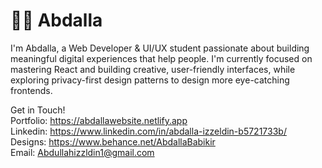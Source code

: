 # 👨‍💻 Abdalla 

I'm Abdalla, a Web Developer & UI/UX student passionate about building meaningful digital experiences that help people.
I'm currently focused on mastering React and building creative, user-friendly interfaces, while exploring privacy-first design patterns to design more eye-catching frontends.





Get in Touch! </br>
Portfolio: https://abdallawebsite.netlify.app</br>
Linkedin: https://www.linkedin.com/in/abdalla-izzeldin-b5721733b/<br/>
Designs: https://www.behance.net/AbdallaBabikir</br>
Email: Abdullahizzldin1@gmail.com</br>


